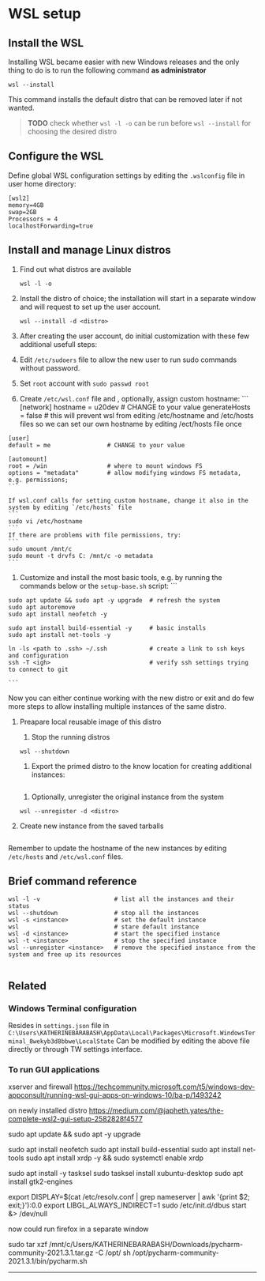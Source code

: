 # WSL setup

## Install the __WSL__ 

Installing WSL became easier with new Windows releases and the only thing to do is to run the following command __as administrator__
  ```
  wsl --install
  ```
This command installs the default distro that can be removed later if not wanted.

> __TODO__ check whether `wsl -l -o` can be run before `wsl --install` for choosing the desired distro

## Configure the __WSL__

Define global WSL configuration settings by editing the `.wslconfig` file in user home directory:
  ```
  [wsl2]
  memory=4GB 
  swap=2GB
  Processors = 4
  localhostForwarding=true
  ```

## Install and manage Linux distros

1. Find out what distros are available
    ```
    wsl -l -o
    ```
1. Install the distro of choice; the installation will start in a separate window and will request to set up the user account.
    ```
    wsl --install -d <distro>
    ```
    
1. After creating the user account, do initial customization with these few additional usefull steps:

  1. Edit `/etc/sudoers` file to allow the new user to run sudo commands without password.
  1. Set `root` account with 
    ```
    sudo passwd root
    ```
  
  1. Create `/etc/wsl.conf` file and , optionally, assign custom hostname:
    ```
    [network]
    hostname = u20dev           # CHANGE to your value
    generateHosts = false       # this will prevent wsl from editing /etc/hostname and /etc/hosts files so we can set our own hostname by editing /ect/hosts file once

    [user]
    default = me                # CHANGE to your value

    [automount]
    root = /win                 # where to mount windows FS
    options = "metadata"        # allow modifying windows FS metadata, e.g. permissions; 
    ```
    
    If wsl.conf calls for setting custom hostname, change it also in the system by editing `/etc/hosts` file
    ```
    sudo vi /etc/hostname
    ```
    If there are problems with file permissions, try:
    ```
    sudo umount /mnt/c
    sudo mount -t drvfs C: /mnt/c -o metadata
    ```
    
  1. Customize and install the most basic tools, e.g. by running the commands below or the `setup-base.sh` script:
    ```
    
    sudo apt update && sudo apt -y upgrade  # refresh the system
    sudo apt autoremove
    sudo apt install neofetch -y
    
    sudo apt install build-essential -y     # basic installs
    sudo apt install net-tools -y
    
    ln -ls <path to .ssh> ~/.ssh            # create a link to ssh keys and configuration
    ssh -T <igh>                            # verify ssh settings trying to connect to git
    
    ```
Now you can either continue working with the new distro or exit and do few more steps to allow installing multiple instances of the same distro.

1. Preapare local reusable image of this distro

    1. Stop the running distros
    ```
    wsl --shutdown
    ```

    1. Export the primed distro to the know location for creating additional instances:
    ```

    ```

    1. Optionally, unregister the original instance from the system 
    ```
    wsl --unregister -d <distro>
    ```

1. Create new instance from the saved tarballs
  ```

  ```
  Remember to update the hostname of the new instances by editing `/etc/hosts` and `/etc/wsl.conf` files.

## Brief command reference
  ```
  wsl -l -v                     # list all the instances and their status
  wsl --shutdown                # stop all the instances
  wsl -s <instance>             # set the default instance
  wsl                           # stare default instance
  wsl -d <instance>             # start the specified instance
  wsl -t <instance>             # stop the specified instance
  wsl --unregister <instance>   # remove the specified instance from the system and free up its resources
    
  ```
## Related
  
### Windows Terminal configuration
Resides in `settings.json` file in `C:\Users\KATHERINEBARABASH\AppData\Local\Packages\Microsoft.WindowsTerminal_8wekyb3d8bbwe\LocalState`
Can be modified by editing the above file directly or through TW settings interface.

### To run GUI applications
xserver and firewall
https://techcommunity.microsoft.com/t5/windows-dev-appconsult/running-wsl-gui-apps-on-windows-10/ba-p/1493242

on newly installed distro
https://medium.com/@japheth.yates/the-complete-wsl2-gui-setup-2582828f4577

sudo apt update && sudo apt -y upgrade

sudo apt install neofetch
sudo apt install build-essential
sudo apt install net-tools
sudo apt install xrdp -y && sudo systemctl enable xrdp

sudo apt install -y tasksel
sudo tasksel install xubuntu-desktop
sudo apt install gtk2-engines

export DISPLAY=$(cat /etc/resolv.conf | grep nameserver | awk '{print $2; exit;}'):0.0
export LIBGL_ALWAYS_INDIRECT=1
sudo /etc/init.d/dbus start &> /dev/null

now could run firefox in a separate window

sudo tar xzf /mnt/c/Users/KATHERINEBARABASH/Downloads/pycharm-community-2021.3.1.tar.gz -C /opt/
sh /opt/pycharm-community-2021.3.1/bin/pycharm.sh

---

  

